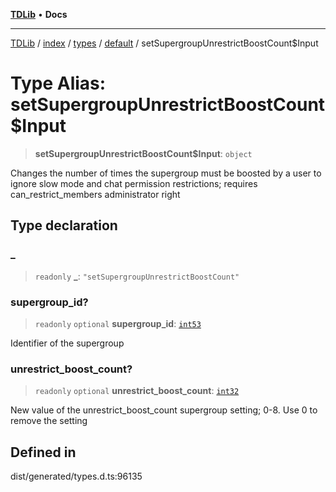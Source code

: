 [**TDLib**](../../../../../../README.md) • **Docs**

***

[TDLib](../../../../../../modules.md) / [index](../../../../../README.md) / [types](../../../README.md) / [default](../README.md) / setSupergroupUnrestrictBoostCount$Input

# Type Alias: setSupergroupUnrestrictBoostCount$Input

> **setSupergroupUnrestrictBoostCount$Input**: `object`

Changes the number of times the supergroup must be boosted by a user to ignore slow mode and chat permission restrictions; requires can_restrict_members administrator right

## Type declaration

### \_

> `readonly` **\_**: `"setSupergroupUnrestrictBoostCount"`

### supergroup\_id?

> `readonly` `optional` **supergroup\_id**: [`int53`](int53-1.md)

Identifier of the supergroup

### unrestrict\_boost\_count?

> `readonly` `optional` **unrestrict\_boost\_count**: [`int32`](int32-1.md)

New value of the unrestrict_boost_count supergroup setting; 0-8. Use 0 to remove the setting

## Defined in

dist/generated/types.d.ts:96135
